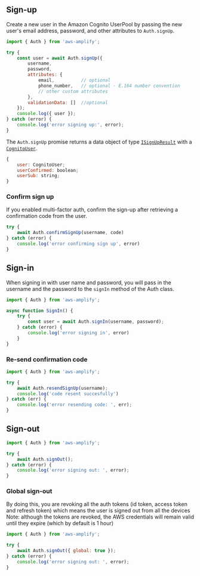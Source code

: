 ## Sign-up

Create a new user in the Amazon Cognito UserPool by passing the new user's email address, password, and other attributes to `Auth.signUp`.

```javascript
import { Auth } from 'aws-amplify';

try {
    const user = await Auth.signUp({
        username,
        password,
        attributes: {
            email,          // optional
            phone_number,   // optional - E.164 number convention
            // other custom attributes 
        },
        validationData: []  //optional
    });
    console.log({ user });
} catch (error) {
    console.log('error signing up:', error);
}
```

The `Auth.signUp` promise returns a data object of type [`ISignUpResult`](https://github.com/aws-amplify/amplify-js/blob/4644b4322ee260165dd756ca9faeb235445000e3/packages/amazon-cognito-identity-js/index.d.ts#L136-L139) with a [`CognitoUser`](https://github.com/aws-amplify/amplify-js/blob/4644b4322ee260165dd756ca9faeb235445000e3/packages/amazon-cognito-identity-js/index.d.ts#L48). 

```js
{
    user: CognitoUser;
    userConfirmed: boolean;
    userSub: string;
}
```

### Confirm sign up

If you enabled multi-factor auth, confirm the sign-up after retrieving a confirmation code from the user.

```js
try {
    await Auth.confirmSignUp(username, code)
} catch (error) {
    console.log('error confirming sign up', error)
}
```

## Sign-in

When signing in with user name and password, you will pass in the username and the password to the `signIn` method of the Auth class.

```javascript
import { Auth } from 'aws-amplify';

async function SignIn() {
    try {
        const user = await Auth.signIn(username, password);
    } catch (error) {
        console.log('error signing in', error)  
    }
}
```

### Re-send confirmation code

```js
import { Auth } from 'aws-amplify';

try {
    await Auth.resendSignUp(username);
    console.log('code resent succesfully')
} catch (err) {
    console.log('error resending code: ', err);
}
```

## Sign-out

```javascript
import { Auth } from 'aws-amplify';

try {
    await Auth.signOut();
} catch (error) {
    console.log('error signing out: ', error);
}
```

### Global sign-out

By doing this, you are revoking all the auth tokens (id token, access token and refresh token) which means the user is signed out from all the devices
Note: although the tokens are revoked, the AWS credentials will remain valid until they expire (which by default is 1 hour)

```js
import { Auth } from 'aws-amplify';

try {
    await Auth.signOut({ global: true });
} catch (error) {
    console.log('error signing out: ', error);
}
```

